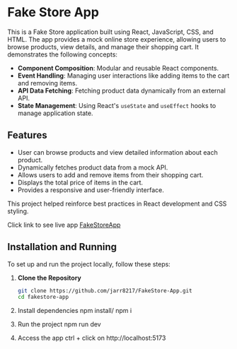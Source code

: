 # Fake Store App

This is a Fake Store application built using React, JavaScript, CSS, and HTML. The app provides a mock online store experience, allowing users to browse products, view details, and manage their shopping cart. It demonstrates the following concepts:

- **Component Composition**: Modular and reusable React components.
- **Event Handling**: Managing user interactions like adding items to the cart and removing items.
- **API Data Fetching**: Fetching product data dynamically from an external API.
- **State Management**: Using React's `useState` and `useEffect` hooks to manage application state.

## Features

- User can browse products and view detailed information about each product.
- Dynamically fetches product data from a mock API.
- Allows users to add and remove items from their shopping cart.
- Displays the total price of items in the cart.
- Provides a responsive and user-friendly interface.

This project helped reinforce best practices in React development and CSS styling.

Click link to see live app [FakeStoreApp](https://fake-store.netlify.app)

## Installation and Running

To set up and run the project locally, follow these steps:

1. **Clone the Repository**
   ```bash
   git clone https://github.com/jarr8217/FakeStore-App.git
   cd fakestore-app

2. Install dependencies
   npm install/ npm i

3. Run the project 
   npm run dev

4. Access the app
   ctrl + click on http://localhost:5173
